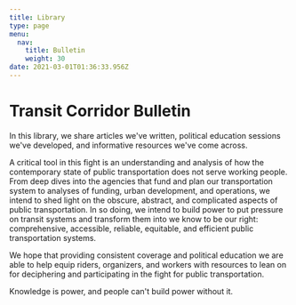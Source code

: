 ```yaml
---
title: Library
type: page
menu:
  nav:
    title: Bulletin
    weight: 30
date: 2021-03-01T01:36:33.956Z
---
```

# Transit Corridor Bulletin

<!--StartFragment-->

In this library, we share articles we've written, political education sessions we've developed, and informative resources we've come across.

A critical tool in this fight is an understanding and analysis of how the contemporary state of public transportation does not serve working people. From deep dives into the agencies that fund and plan our transportation system to analyses of funding, urban development, and operations, we intend to shed light on the obscure, abstract, and complicated aspects of public transportation. In so doing, we intend to build power to put pressure on transit systems and transform them into we know to be our right: comprehensive, accessible, reliable, equitable, and efficient public transportation systems.

We hope that providing consistent coverage and political education we are able to help equip riders, organizers, and workers with resources to lean on for deciphering and participating in the fight for public transportation. 

Knowledge is power, and people can't build power without it.

<!--EndFragment-->